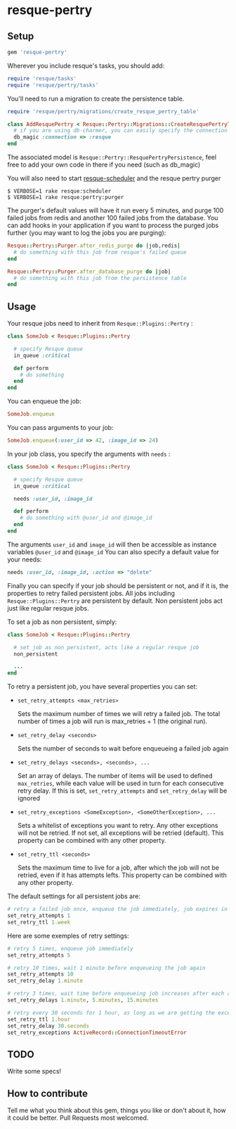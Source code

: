 resque-pertry
=============

Setup
-----

```ruby
gem 'resque-pertry'
```

Wherever you include resque's tasks, you should add:

```ruby
require 'resque/tasks'
require 'resque/pertry/tasks'
```

You'll need to run a migration to create the persistence table.

```ruby
require 'resque/pertry/migrations/create_resque_pertry_table'

class AddResquePertry < Resque::Pertry::Migrations::CreateResquePertryTable
  # if you are using db-charmer, you can easily specify the connection to use
  db_magic :connection => :resque
end
```

The associated model is `Resque::Pertry::ResquePertryPersistence`, feel free to add your own code in there if you need (such as db_magic)

You will also need to start [resque-scheduler](https://github.com/bvandenbos/resque-scheduler) and the resque pertry purger

```
$ VERBOSE=1 rake resque:scheduler
$ VERBOSE=1 rake resque:pertry:purger
```

The purger's default values will have it run every 5 minutes, and purge 100 failed jobs from redis and another 100 failed jobs from the database.
You can add hooks in your application if you want to process the purged jobs further (you may want to log the jobs you are purging):

```ruby
Resque::Pertry::Purger.after_redis_purge do |job,redis|
  # do something with this job from resque's failed queue
end

Resque::Pertry::Purger.after_database_purge do |job|
  # do something with this job from the persistence table
end
```

Usage
-----

Your resque jobs need to inherit from `Resque::Plugins::Pertry` :

```ruby
class SomeJob < Resque::Plugins::Pertry

  # specify Resque queue
  in_queue :critical

  def perform
    # do something
  end
end
```

You can enqueue the job:

```ruby
SomeJob.enqueue
```

You can pass arguments to your job:

```ruby
SomeJob.enqueue(:user_id => 42, :image_id => 24)
```

In your job class, you specify the arguments with `needs` :

```ruby
class SomeJob < Resque::Plugins::Pertry

  # specify Resque queue
  in_queue :critical

  needs :user_id, :image_id

  def perform
    # do something with @user_id and @image_id
  end
end
```

The arguments `user_id` and `image_id` will then be accessible as instance variables `@user_id` and `@image_id`
You can also specify a default value for your needs:

```ruby
needs :user_id, :image_id, :action => "delete"
```

Finally you can specify if your job should be persistent or not, and if it is, the properties to retry failed persistent jobs.
All jobs including `Resque::Plugins::Pertry` are persistent by default. Non persistent jobs act just like regular resque jobs.

To set a job as non persistent, simply:

```ruby
class SomeJob < Resque::Plugins::Pertry

  # set job as non persistent, acts like a regular resque job
  non_persistent

  ...
end
```

To retry a persistent job, you have several properties you can set:

  * `set_retry_attempts <max_retries>`

    Sets the maximum number of times we will retry a failed job. 
    The total number of times a job will run is max_retries + 1 (the original run).

  * `set_retry_delay <seconds>`

    Sets the number of seconds to wait before enqueueing a failed job again

  * `set_retry_delays <seconds>, <seconds>, ...`

    Set an array of delays. 
    The number of items will be used to defined `max_retries`, while each value will be used in turn for each consecutive retry delay.
    If this is set, `set_retry_attempts` and `set_retry_delay` will be ignored

  * `set_retry_exceptions <SomeException>, <SomeOtherException>, ...`

    Sets a whitelist of exceptions you want to retry. Any other exceptions will not be retried.
    If not set, all exceptions will be retried (default).
    This property can be combined with any other property.

  * `set_retry_ttl <seconds>`

    Sets the maximum time to live for a job, after which the job will not be retried, even if it has attempts lefts.
    This property can be combined with any other property.

The default settings for all persistent jobs are:

```ruby
# retry a failed job once, enqueue the job immediately, job expires in 1 week
set_retry_attempts 1
set_retry_ttl 1.week
```

Here are some exemples of retry settings:

```ruby
# retry 5 times, enqueue job immediately
set_retry_attempts 5
```

```ruby
# retry 10 times, wait 1 minute before enqueueing the job again
set_retry_attempts 10
set_retry_delay 1.minute
```

```ruby
# retry 3 times, wait time before enqueueing job increases after each attempt
set_retry_delays 1.minute, 5.minutes, 15.minutes
```

```ruby
# retry every 30 seconds for 1 hour, as long as we are getting the exception ActiveRecord::ConnectionTimeoutError
set_retry_ttl 1.hour
set_retry_delay 30.seconds
set_retry_exceptions ActiveRecord::ConnectionTimeoutError
```

TODO
----

Write some specs!

How to contribute
-----------------

Tell me what you think about this gem, things you like or don't about it, how it could be better.
Pull Requests most welcomed.


